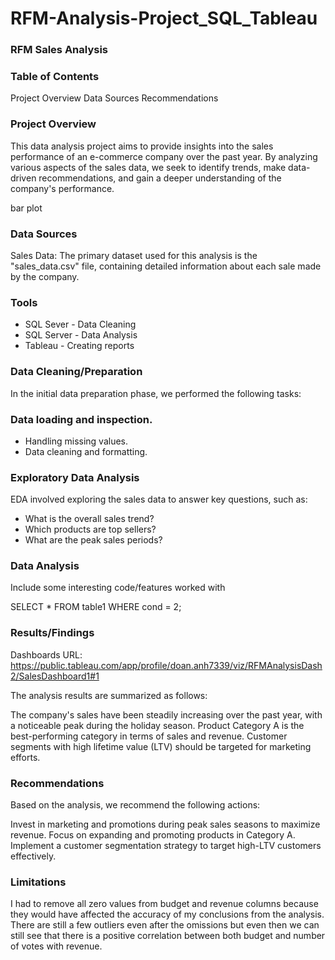 # RFM-Analysis-Project_SQL_Tableau

### RFM Sales Analysis

### Table of Contents
Project Overview
Data Sources
Recommendations
### Project Overview
This data analysis project aims to provide insights into the sales performance of an e-commerce company over the past year. By analyzing various aspects of the sales data, we seek to identify trends, make data-driven recommendations, and gain a deeper understanding of the company's performance.

bar plot

### Data Sources
Sales Data: The primary dataset used for this analysis is the "sales_data.csv" file, containing detailed information about each sale made by the company.

### Tools
- SQL Sever - Data Cleaning
- SQL Server - Data Analysis
- Tableau - Creating reports

### Data Cleaning/Preparation
In the initial data preparation phase, we performed the following tasks:

### Data loading and inspection.

- Handling missing values.
- Data cleaning and formatting.
  
### Exploratory Data Analysis
EDA involved exploring the sales data to answer key questions, such as:

- What is the overall sales trend?
- Which products are top sellers?
- What are the peak sales periods?
  
### Data Analysis

Include some interesting code/features worked with

SELECT * FROM table1
WHERE cond = 2;

### Results/Findings

Dashboards URL: https://public.tableau.com/app/profile/doan.anh7339/viz/RFMAnalysisDash2/SalesDashboard1#1

The analysis results are summarized as follows:

The company's sales have been steadily increasing over the past year, with a noticeable peak during the holiday season.
Product Category A is the best-performing category in terms of sales and revenue.
Customer segments with high lifetime value (LTV) should be targeted for marketing efforts.

### Recommendations

Based on the analysis, we recommend the following actions:

Invest in marketing and promotions during peak sales seasons to maximize revenue.
Focus on expanding and promoting products in Category A.
Implement a customer segmentation strategy to target high-LTV customers effectively.

### Limitations
I had to remove all zero values from budget and revenue columns because they would have affected the accuracy of my conclusions from the analysis. There are still a few outliers even after the omissions but even then we can still see that there is a positive correlation between both budget and number of votes with revenue.
